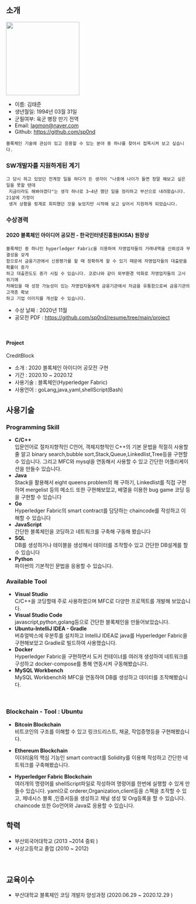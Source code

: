 ## 소개
<img src="https://user-images.githubusercontent.com/67685987/102018486-d9a5eb00-3db0-11eb-9510-9111cbd07a20.jpg" width="200">

- 이름: 김태준
- 생년월일: 1994년 03월 31일
- 군필여부: 육군 병장 만기 전역
- Email: lagmon@naver.com
- Github: https://github.com/sp0nd
```
블록체인 기술에 관심이 있고 응용할 수 있는 분야 중 하나를 찾아서 접목시켜 보고 싶습니다.
```
### SW개발자를 지원하게된 계기

```
그 당시 하고 있었던 전계장 일을 하다가 든 생각이 "나중에 나이가 들면 정말 해보고 싶은 일을 못할 텐데
 지금이라도 해봐야겠다"는 생각 하나로 3~4년 했던 일을 정리하고 부산으로 내려왔습니다. 21살에 가정이
 생겨 상황을 핑계로 회피했던 것을 늦었지만 시작해 보고 싶어서 지원하게 되었습니다.
```

### 수상경력

#### 2020 블록체인 아이디어 공모전 - 한국인터넷진흥원(KISA) 원장상

```
블록체인 중 하나인 hyperledger Fabric을 이용하여 자영업자들의 거래내역을 신뢰성과 무결성을 갖게
함으로서 금융기관에서 신용평가를 할 때 정확하게 할 수 있기 때문에 자영업자들의 대출받을 확률이 증가
하고 대출한도도 증가 시킬 수 있습니다. 코로나와 같이 외부환경 악화로 자영업자들의 고사 위기에 
처해있을 때 성장 가능성이 있는 자영업자들에게 금융기관에서 자금을 유통함으로써 금융기관의 고객층 확보
하고 기업 이미지를 개선할 수 있습니다.
```
- 수상 날짜 : 2020년 11월 
- 공모전 PDF : https://github.com/sp0nd/resume/tree/main/project
<br>

#### Project
CreditBlock<br>
- 소개 : 2020 블록체인 아이디어 공모전 구현
- 기간 : 2020.10 ~ 2020.12
- 사용기술 : 블록체인(Hyperledger Fabric)
- 사용언어 : goLang,java,yaml,shellScript(Bash)

## 사용기술

### Programming Skill

- **C/C++**<br>입문언어로 절차지향적인 C언어, 객체지향적인 C++의 기본 문법을 적절히 사용할 줄 알고  binary search,bubble sort,Stack,Queue,Linkedlist,Tree등을 구현할 수 있습니다. 그리고 MFC와 mysql을 연동해서 사용할 수 있고 간단한 어플리케이션을 만들수 있습니다.
- **Java**<br>Stack을 활용해서 eight queens problem의 해 구하기, Linkedlist를 직접 구현하며 mergelist 등의 메소드 또한 구현해보았고, 배열을 이용한 bug game 코딩 등을 구현할 수 있습니다
- **Go**<br>Hyperledger Fabric의 smart contract를 담당하는 chaincode를 작성하고 이해할 수 있습니다
- **JavaScript**<br>간단한 블록체인을 코딩하고 네트워크를 구축해 구동해 봤습니다
- **SQL**<br> DB를 생성하거나 테이블을 생성해서 데이터를 조작할수 있고 간단한 DB설계를 할 수 있습니다
- **Python**<br>파이썬의 기본적인 문법을 응용할 수 있습니다. 

### Available Tool

- **Visual Studio**<br>C/C++을 코딩할때 주로 사용하였으며 MFC로 다양한 프로젝트를 개발해 보았습니다.
- **Visual Studio Code**<br> javascript,python,golang등으로 간단한 블록체인을 만들어보았습니다.
- **Ubuntu-IntelliJ IDEA - Gradle**<br> 버츄얼박스에 우분투를 설치하고 IntelliJ IDEA로 java를 Hyperledger Fabric을 구현해보았고 Gradle로 빌드하여 사용했습니다.
- **Docker**<br> Hyperledger Fabric을 구현하면서 도커 컨테이너를 여러개 생성하여 네트워크를 구성하고 docker-compose를 통해 연동시켜 구동해봤습니다. 
- **MySQL Workbench**<br> MySQL Workbench와 MFC을 연동하여 DB를 생성하고 데이터를 조작해봤습니다.

<br>

### Blockchain - Tool : Ubuntu

- **Bitcoin Blockchain**<br>비트코인의 구조를 이해할 수 있고 링크드리스트, 채굴, 작업증명등을 구현해봤습니다.

- **Ethereum Blockchain**<br>이더리움의 핵심 기능인 smart contract를 Solidity를 이용해 작성하고 간단한 네트워크를 구축해봤습니다.

- **Hyperledger Fabric Blockchain**<br>여러개의 명령어를 shellScript파일로 작성하여 명령어를 한번에 실행할 수 있게 만들수 있습니다. yaml으로 orderer,Organization,client등을 스펙을 조작할 수 있고,
제네시스 블록 ,인증서등을 생성하고 채널 생성 및 Org등록을 할 수 있습니다. chaincode 또한 Go언어와
Java로 응용할 수 있습니다.


## 학력

- 부산외국어대학교 (2013 ~2014 중퇴 )
- 사상고등학교 졸업 (2010 ~ 2012)

<br>

## 교육이수

- 부산대학교 블록체인 코딩 개발자 양성과정 (2020.06.29 ~ 2020.12.29 )
<br>
